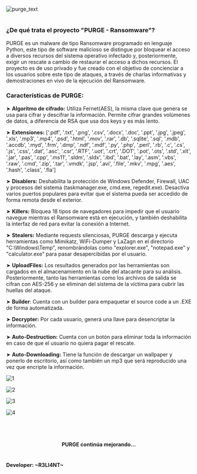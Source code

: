![purge_text](https://github.com/user-attachments/assets/54d95895-d824-4423-a56e-8de919599432)

<h1 align="center"></h1>

### ¿De qué trata el proyecto "PURGE - Ransomware"?

PURGE es un malware de tipo Ransomware programado en lenguaje Python, este tipo de software malicioso se distingue por bloquear el acceso a diversos recursos del sistema operativo infectado y, posteriormente, exigir un rescate a cambio de restaurar el acceso a dichos recursos. El proyecto es de uso privado y fue creado con el objetivo de concienciar a los usuarios sobre este tipo de ataques, a través de charlas informativas y demostraciones en vivo de la ejecución del Ransomware.

### Características de PURGE:

➤ **Algoritmo de cifrado:** Utiliza Fernet(AES), la misma clave que genera se usa para cifrar y descifrar la información. Permite cifrar grandes volúmenes de datos, a diferencia de RSA que usa dos keys y es más lento.

➤ **Extensiones:** ['.pdf', '.txt', '.png', '.csv', '.docx', '.doc', '.ppt', '.jpg', '.jpeg', '.xls', '.mp3', '.mp4', '.psd', '.html', '.mov', '.rar', '.db', '.sqlite', '.sql', '.mdb', '.accdb', '.myd', '.frm', '.dmp', '.ndf', '.mdf', '.py', '.php', '.perl', '.rb', '.c', '.cs', '.js', '.css', '.dat', '.asc', '.csr', '.RTF', '.uot', '.crt', '.DOT', '.pot', '.ots', '.std', '.xlt', '.jar', '.pas', '.cpp', '.ms11', '.sldm', '.sldx', '.ibd', '.bat', '.lay', '.asm', '.vbs', '.raw', '.cmd', '.zip', '.tar', '.vmdk', '.jsp', '.avi', '.file', '.mkv', '.mpg', '.aes', '.hash', '.class', '.fla']

➤ **Disablers:** Deshabilita la protección de Windows Defender, Firewall, UAC y procesos del sistema (taskmanager.exe, cmd.exe, regedit.exe). Desactiva varios puertos populares para evitar que el sistema pueda ser accedido de forma remota desde el exterior.

➤ **Killers:** Bloquea 18 tipos de navegadores para impedir que el usuario navegue mientras el Ransomware está en ejecución, y también deshabilita la interfaz de red para evitar la conexión a Internet.

➤ **Stealers:** Mediante requests silenciosas, PURGE descarga y ejecuta herramientas como Mimikatz, WiFi-Dumper y LaZagn en el directorio "C:\Windows\Temp", renombrándolas como "explorer.exe", "notepad.exe" y "calculator.exe" para pasar desapercibidas por el usuario.

➤ **UploadFiles:** Los resultados generados por las herramientas son cargados en el almacenamiento en la nube del atacante para su análisis. Posteriormente, tanto las herramientas como los archivos de salida se cifran con AES-256 y se eliminan del sistema de la víctima para cubrir las huellas del ataque.

➤ **Builder**: Cuenta con un builder para empaquetar el source code a un .EXE de forma automatizada.

➤ **Decrypter:** Por cada usuario, generá una llave para desencriptar la información.

➤ **Auto-Destruction:** Cuenta con un botón para eliminar toda la información en caso de que el usuario no quiera pagar el rescate.

➤ **Auto-Downloading:** Tiene la función de descargar un wallpaper y ponerlo de escritorio, así como también un mp3 que será reproducido una vez que encripte la información.


![1](https://github.com/user-attachments/assets/333fad2e-71b3-4032-8121-8356c2600ec7)

![2](https://github.com/user-attachments/assets/e41ba8e3-2887-4623-9faa-a1a2e27121f5)

![3](https://github.com/user-attachments/assets/108348a9-03d5-4dce-80ce-cf0db02f280f)

![4](https://github.com/user-attachments/assets/a7e7a939-aaba-4194-993c-bae5aea3467f)

</br>

<h1 align="center"></h1>

<h4 align="center">PURGE continúa mejorando...</h4>

<h1 align="center"></h1>

#### Developer: ~R3LI4NT~
